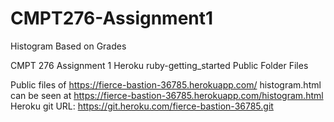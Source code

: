 # CMPT276-Assignment1
Histogram Based on Grades

CMPT 276 Assignment 1 
Heroku ruby-getting_started Public Folder Files

Public files of https://fierce-bastion-36785.herokuapp.com/
histogram.html can be seen at https://fierce-bastion-36785.herokuapp.com/histogram.html
Heroku git URL: https://git.heroku.com/fierce-bastion-36785.git
